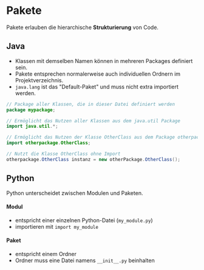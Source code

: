# Pakete
Pakete erlauben die hierarchische **Strukturierung** von Code.

## Java
- Klassen mit demselben Namen können in mehreren Packages definiert sein.
- Pakete entsprechen normalerweise auch individuellen Ordnern im Projektverzeichnis.
- `java.lang` ist das "Default-Paket" und muss nicht extra importiert werden.

```java
// Package aller Klassen, die in dieser Datei definiert werden
package mypackage;

// Ermöglicht das Nutzen aller Klassen aus dem java.util Package
import java.util.*;

// Ermöglicht das Nutzen der Klasse OtherClass aus dem Package otherpackage
import otherpackage.OtherClass;
```

```java
// Nutzt die Klasse OtherClass ohne Import
otherpackage.OtherClass instanz = new otherPackage.OtherClass();
```

## Python
Python unterscheidet zwischen Modulen und Paketen.

#### Modul
- entspricht einer einzelnen Python-Datei (`my_module.py`)
- importieren mit `import my_module`

#### Paket
- entspricht einem Ordner
- Ordner muss eine Datei namens `__init__.py` beinhalten